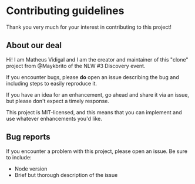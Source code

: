 # Contributing guidelines

Thank you very much for your interest in contributing to this project!

## About our deal

Hi! I am Matheus Vidigal and I am the creator and maintainer of this "clone" project from @Maykbrito of the NLW #3 Discovery event.

If you encounter bugs, please **do** open an issue describing the bug and including steps to easily reproduce it.

If you have an idea for an enhancement, go ahead and share it via an issue, but please don't expect a timely response.

This project is MIT-licensed, and this means that you can implement and use whatever enhancements you'd like.

## Bug reports

If you encounter a problem with this project, please open an issue. Be sure to include:

- Node version
- Brief but thorough description of the issue
